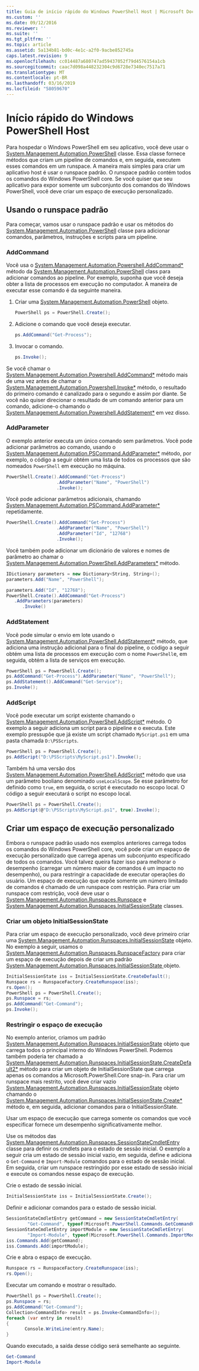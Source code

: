 ```yaml
---
title: Guia de início rápido do Windows PowerShell Host | Microsoft Docs
ms.custom: ''
ms.date: 09/12/2016
ms.reviewer: ''
ms.suite: ''
ms.tgt_pltfrm: ''
ms.topic: article
ms.assetid: 5a134b81-bd0c-4e1c-a2f0-9acbe852745a
caps.latest.revision: 9
ms.openlocfilehash: cc014487a680747ad59437052f79d4576154a1cb
ms.sourcegitcommit: caac7d098a448232304c9d6728e7340ec7517a71
ms.translationtype: MT
ms.contentlocale: pt-BR
ms.lasthandoff: 03/16/2019
ms.locfileid: "58059670"
---
```

# <a name="windows-powershell-host-quickstart"></a>Início rápido do Windows PowerShell Host

Para hospedar o Windows PowerShell em seu aplicativo, você deve usar o [System.Management.Automation.PowerShell](/dotnet/api/System.Management.Automation.PowerShell) classe. Essa classe fornece métodos que criam um pipeline de comandos e, em seguida, executem esses comandos em um runspace. A maneira mais simples para criar um aplicativo host é usar o runspace padrão. O runspace padrão contém todos os comandos do Windows PowerShell core. Se você quiser que seu aplicativo para expor somente um subconjunto dos comandos do Windows PowerShell, você deve criar um espaço de execução personalizado.

## <a name="using-the-default-runspace"></a>Usando o runspace padrão

Para começar, vamos usar o runspace padrão e usar os métodos do [System.Management.Automation.PowerShell](/dotnet/api/System.Management.Automation.PowerShell) classe para adicionar comandos, parâmetros, instruções e scripts para um pipeline.

### <a name="addcommand"></a>AddCommand

Você usa o [System.Management.Automation.Powershell.AddCommand*](/dotnet/api/System.Management.Automation.PowerShell.AddCommand) método da [System.Management.Automation.PowerShell](/dotnet/api/System.Management.Automation.PowerShell) class para adicionar comandos ao pipeline. Por exemplo, suponha que você deseja obter a lista de processos em execução no computador. A maneira de executar esse comando é da seguinte maneira.

1. Criar uma [System.Management.Automation.PowerShell](/dotnet/api/System.Management.Automation.PowerShell) objeto.

   ```csharp
   PowerShell ps = PowerShell.Create();
   ```

2. Adicione o comando que você deseja executar.

   ```csharp
   ps.AddCommand("Get-Process");
   ```

3. Invocar o comando.

   ```csharp
   ps.Invoke();
   ```

Se você chamar o [System.Management.Automation.Powershell.AddCommand*](/dotnet/api/System.Management.Automation.PowerShell.AddCommand) método mais de uma vez antes de chamar o [System.Management.Automation.Powershell.Invoke*](/dotnet/api/System.Management.Automation.PowerShell.Invoke) método, o resultado do primeiro comando é canalizado para o segundo e assim por diante. Se você não quiser direcionar o resultado de um comando anterior para um comando, adicione-o chamando o [System.Management.Automation.Powershell.AddStatement*](/dotnet/api/System.Management.Automation.PowerShell.AddStatement) em vez disso.

### <a name="addparameter"></a>AddParameter

O exemplo anterior executa um único comando sem parâmetros. Você pode adicionar parâmetros ao comando, usando o [System.Management.Automation.PSCommand.AddParameter*](/dotnet/api/System.Management.Automation.PSCommand.AddParameter) método, por exemplo, o código a seguir obtém uma lista de todos os processos que são nomeados `PowerShell` em execução no máquina.

```csharp
PowerShell.Create().AddCommand("Get-Process")
                   .AddParameter("Name", "PowerShell")
                   .Invoke();
```

Você pode adicionar parâmetros adicionais, chamando [System.Management.Automation.PSCommand.AddParameter*](/dotnet/api/System.Management.Automation.PSCommand.AddParameter) repetidamente.

```csharp
PowerShell.Create().AddCommand("Get-Process")
                   .AddParameter("Name", "PowerShell")
                   .AddParameter("Id", "12768")
                   .Invoke();
```

Você também pode adicionar um dicionário de valores e nomes de parâmetro ao chamar o [System.Management.Automation.PowerShell.AddParameters*](/dotnet/api/System.Management.Automation.PowerShell.AddParameters) método.

```csharp
IDictionary parameters = new Dictionary<String, String>();
parameters.Add("Name", "PowerShell");

parameters.Add("Id", "12768");
PowerShell.Create().AddCommand("Get-Process")
   .AddParameters(parameters)
      .Invoke()

```

### <a name="addstatement"></a>AddStatement

Você pode simular o envio em lote usando o [System.Management.Automation.PowerShell.AddStatement*](/dotnet/api/System.Management.Automation.PowerShell.AddStatement) método, que adiciona uma instrução adicional para o final do pipeline, o código a seguir obtém uma lista de processos em execução com o nome `PowerShell`e, em seguida, obtém a lista de serviços em execução.

```csharp
PowerShell ps = PowerShell.Create();
ps.AddCommand("Get-Process").AddParameter("Name", "PowerShell");
ps.AddStatement().AddCommand("Get-Service");
ps.Invoke();
```

### <a name="addscript"></a>AddScript

Você pode executar um script existente chamando o [System.Management.Automation.PowerShell.AddScript*](/dotnet/api/System.Management.Automation.PowerShell.AddScript) método. O exemplo a seguir adiciona um script para o pipeline e o executa. Este exemplo pressupõe que já existe um script chamado `MyScript.ps1` em uma pasta chamada `D:\PSScripts`.

```csharp
PowerShell ps = PowerShell.Create();
ps.AddScript("D:\PSScripts\MyScript.ps1").Invoke();
```

Também há uma versão dos [System.Management.Automation.PowerShell.AddScript*](/dotnet/api/System.Management.Automation.PowerShell.AddScript) método que usa um parâmetro booliano denominado `useLocalScope`. Se esse parâmetro for definido como `true`, em seguida, o script é executado no escopo local. O código a seguir executará o script no escopo local.

```csharp
PowerShell ps = PowerShell.Create();
ps.AddScript(@"D:\PSScripts\MyScript.ps1", true).Invoke();
```

## <a name="creating-a-custom-runspace"></a>Criar um espaço de execução personalizado

Embora o runspace padrão usado nos exemplos anteriores carrega todos os comandos do Windows PowerShell core, você pode criar um espaço de execução personalizado que carrega apenas um subconjunto especificado de todos os comandos. Você talvez queira fazer isso para melhorar o desempenho (carregar um número maior de comandos é um impacto no desempenho), ou para restringir a capacidade de executar operações do usuário. Um espaço de execução que expõe somente um número limitado de comandos é chamado de um runspace com restrição. Para criar um runspace com restrição, você deve usar o [System.Management.Automation.Runspaces.Runspace](/dotnet/api/System.Management.Automation.Runspaces.Runspace) e [System.Management.Automation.Runspaces.InitialSessionState](/dotnet/api/System.Management.Automation.Runspaces.InitialSessionState) classes.

### <a name="creating-an-initialsessionstate-object"></a>Criar um objeto InitialSessionState

Para criar um espaço de execução personalizado, você deve primeiro criar uma [System.Management.Automation.Runspaces.InitialSessionState](/dotnet/api/System.Management.Automation.Runspaces.InitialSessionState) objeto. No exemplo a seguir, usamos o [System.Management.Automation.Runspaces.RunspaceFactory](/dotnet/api/System.Management.Automation.Runspaces.RunspaceFactory) para criar um espaço de execução depois de criar um padrão [System.Management.Automation.Runspaces.InitialSessionState ](/dotnet/api/System.Management.Automation.Runspaces.InitialSessionState) objeto.

```csharp
InitialSessionState iss = InitialSessionState.CreateDefault();
Runspace rs = RunspaceFactory.CreateRunspace(iss);
rs.Open();
PowerShell ps = PowerShell.Create();
ps.Runspace = rs;
ps.AddCommand("Get-Command");
ps.Invoke();
```

### <a name="constraining-the-runspace"></a>Restringir o espaço de execução

No exemplo anterior, criamos um padrão [System.Management.Automation.Runspaces.InitialSessionState](/dotnet/api/System.Management.Automation.Runspaces.InitialSessionState) objeto que carrega todos o principal interno do Windows PowerShell. Podemos também poderia ter chamado a [System.Management.Automation.Runspaces.InitialSessionState.CreateDefault2*](/dotnet/api/System.Management.Automation.Runspaces.InitialSessionState.CreateDefault2) método para criar um objeto de InitialSessionState que carrega apenas os comandos a Microsoft.PowerShell.Core snap-in. Para criar um runspace mais restrito, você deve criar vazio [System.Management.Automation.Runspaces.InitialSessionState](/dotnet/api/System.Management.Automation.Runspaces.InitialSessionState) objeto chamando o [ System.Management.Automation.Runspaces.InitialSessionState.Create*](/dotnet/api/System.Management.Automation.Runspaces.InitialSessionState.Create) método e, em seguida, adicionar comandos para o InitialSessionState.

Usar um espaço de execução que carrega somente os comandos que você especificar fornece um desempenho significativamente melhor.

Use os métodos das [System.Management.Automation.Runspaces.SessionStateCmdletEntry](/dotnet/api/System.Management.Automation.Runspaces.SessionStateCmdletEntry) classe para definir os cmdlets para o estado de sessão inicial. O exemplo a seguir cria um estado de sessão inicial vazio, em seguida, define e adiciona o `Get-Command` e `Import-Module` comandos para o estado de sessão inicial. Em seguida, criar um runspace restringido por esse estado de sessão inicial e execute os comandos nesse espaço de execução.

Crie o estado de sessão inicial.

```csharp
InitialSessionState iss = InitialSessionState.Create();
```

Definir e adicionar comandos para o estado de sessão inicial.

```csharp
SessionStateCmdletEntry getCommand = new SessionStateCmdletEntry(
        "Get-Command", typeof(Microsoft.PowerShell.Commands.GetCommandCommand), "");
SessionStateCmdletEntry importModule = new SessionStateCmdletEntry(
        "Import-Module", typeof(Microsoft.PowerShell.Commands.ImportModuleCommand), "");
iss.Commands.Add(getCommand);
iss.Commands.Add(importModule);
```

Crie e abra o espaço de execução.

```csharp
Runspace rs = RunspaceFactory.CreateRunspace(iss);
rs.Open();
```

Executar um comando e mostrar o resultado.

```csharp
PowerShell ps = PowerShell.Create();
ps.Runspace = rs;
ps.AddCommand("Get-Command");
Collection<CommandInfo> result = ps.Invoke<CommandInfo>();
foreach (var entry in result)
{
       Console.WriteLine(entry.Name);
}
```

Quando executado, a saída desse código será semelhante ao seguinte.

```powershell
Get-Command
Import-Module
```
